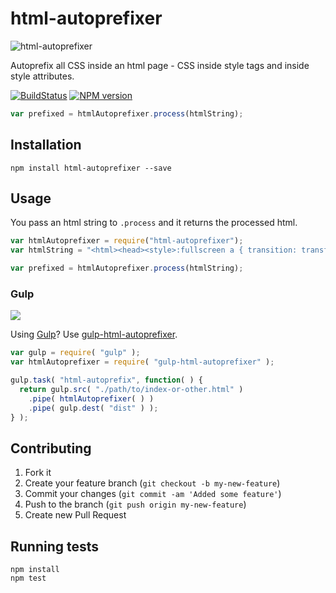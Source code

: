# html-autoprefixer

![html-autoprefixer](../master/html-autoprefixer.png?raw=true)

Autoprefix all CSS inside an html page - CSS inside style tags and inside style attributes.

[![BuildStatus](https://travis-ci.org/RebelMail/html-autoprefixer.png?branch=master)](https://travis-ci.org/RebelMail/html-autoprefixer)
[![NPM version](https://badge.fury.io/js/html-autoprefixer.png)](http://badge.fury.io/js/html-autoprefixer)

```javascript
var prefixed = htmlAutoprefixer.process(htmlString);
```

## Installation

```
npm install html-autoprefixer --save
```

## Usage

You pass an html string to `.process` and it returns the processed html.

```javascript
var htmlAutoprefixer = require("html-autoprefixer");
var htmlString = "<html><head><style>:fullscreen a { transition: transform 1s; }</style></head><body><h1 style='font-feature-settings: \"liga\", \"dlig\";'>Hello</h1></body></html>";

var prefixed = htmlAutoprefixer.process(htmlString);
```

### Gulp

[![](https://raw.githubusercontent.com/RebelMail/gulp-html-autoprefixer/master/gulp-html-autoprefixer.png)](https://github.com/RebelMail/gulp-html-autoprefixer)

Using [Gulp](http://gulpjs.com)? Use [gulp-html-autoprefixer](https://github.com/RebelMail/gulp-html-autoprefixer).

```javascript
var gulp = require( "gulp" );
var htmlAutoprefixer = require( "gulp-html-autoprefixer" );

gulp.task( "html-autoprefix", function( ) {
  return gulp.src( "./path/to/index-or-other.html" )
    .pipe( htmlAutoprefixer( ) )
    .pipe( gulp.dest( "dist" ) );
} );
```

## Contributing

1. Fork it
2. Create your feature branch (`git checkout -b my-new-feature`)
3. Commit your changes (`git commit -am 'Added some feature'`)
4. Push to the branch (`git push origin my-new-feature`)
5. Create new Pull Request

## Running tests

```
npm install
npm test
```
